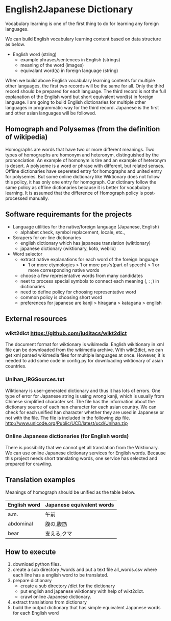 # English2Japanese Dictionary
Vocabulary learning is one of the first thing to do for learning any foreign languages.

We can build English vocabulary learning content based on data structure as below.
* English word (string)
  * example phrases/sentences in English (strings)
  * meaning of the word (images)
  * equivalant word(s) in foreign language (string)

When we build above English vocabulary learning contents for multiple other languages, the first two records will be the same for all. Only the third record should be prepared for each language.
The third record is not the full explanation of the English word but short equivalent word(s) in foreign language.
I am going to build English dictionaries for multiple other languages in programmatic way for the third record.
Japanese is the first and other asian languages will be followed.

## Homograph and Polysemes (from the definition of wikipedia)
Homographs are words that have two or more different meanings.
Two types of homographs are homonym and heteronym, distinguished by the prononciation.
An example of homonym is tire and an example of heteronym is desert.
A polyseme is a word or phrase with different, but related senses.
Offline dictionaries have sepereted entry for homographs and united entry for polysemes.
But some online dictionary like Wiktionary does not follow this policy, it has only one entry for homograph.
Our dictinary follow the same policy as offline dictionaries because it is better for vocabulary learning.
It is assumed that the difference of Homograph policy is post-processed manually.

## Software requiremants for the projects
* Language utilities for the native/foreign language (Japanese, English)
  * alphabet check, symbol replacement, locale, etc.,
* Scrapers for on-line dictionaries
  * english dictionary which has japanese translation (wiktionary)
  * japanese dictionary (wiktionary, koto, weblio)
* Word selector
  * extract native explanations for each word of the foreign language
    * 1 or more etymologies > 1 or more pos's(part of speech) > 1 or more corresponding native words
  * choose a few representative words from many candidates
  * neet to process special symbols to connect each meaning (, : ;) in dictionaries
  * need to define policy for choosing representative word
  * common policy is choosing short word
  * preferences for japanese are kanji > hiragana > katagana > english

## External resources
### wikt2dict https://github.com/juditacs/wikt2dict
The document format for wiktionary is wikimedia.
English wikitionary in xml file can be downloaded from the wikimedia archive.
With wikt2dict, we can get xml parsed wikimedia files for multiple languages at once.
However, it is needed to add some code in config.py for downloading wiktionary of asian countries.

### Unihan_IRGSources.txt
Wiktionary is user-generated dictionary and thus it has lots of errors.
One type of error for Japanese string is using wrong kanji, which is usually from Chinese simplified character set.
The file has the information about the dictionary source of each han character for each asian country.
We can check for each unified han character whether they are used in Japanese or not with the file.
The file is included in the following zip file. http://www.unicode.org/Public/UCD/latest/ucd/Unihan.zip

### Online Japanese dictionaries (for English words)
There is possibility that we cannot get all translation from the Wiktionary.
We can use online Japanese dictionary services for English words.
Because this project needs short translating words, one service has selected and prepared for crawling.

## Translation examples
Meanings of homograph should be unified as the table below.

English word | Japanese equivalent words
------------ | ------------
a.m. | 午前
abdominal | 腹の,腹筋
bear | 支える,クマ

## How to execute
1. download python files.
2. create a sub directory /words and put a text file all_words.csv where each line has a english word to be translated.
3. prepare dictionary
   * create a sub directory /dict for the dictionary
   * put english and japanese wiktionary with help of wikt2dict.
   * crawl online Japanese dictionary.
4. extract translations from dictionary
5. build the output dictionary that has simple equivalent Japanese words for each English word
